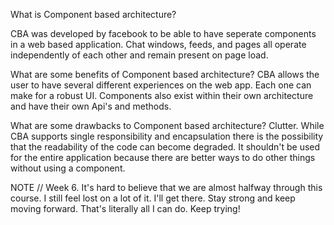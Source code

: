 
What is Component based architecture?

CBA was developed by facebook to be able to have seperate components in a web based application. Chat windows, feeds, and pages 
all operate independently of each other and remain present on page load. 

What are some benefits of Component based architecture?
CBA allows the user to have several different experiences on the web app. Each one can make for a robust UI. Components also exist within their
own architecture and have their own Api's and methods. 

What are some drawbacks to Component based architecture? Clutter. While CBA supports single responsibility and encapsulation
there is the possibility that the readability of the code can become degraded. It shouldn't be used for the entire application because there are better ways to do other things without using a component.


NOTE // Week 6. It's hard to believe that we are almost halfway through this course. I still feel lost on a lot of it. I'll get there.
Stay strong and keep moving forward. That's literally all I can do. Keep trying!